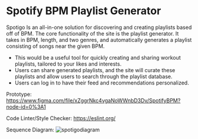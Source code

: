 # Spotify BPM Playlist Generator

Spotigo Is an all-in-one solution for discovering and creating playlists based off of BPM.
The core functionality of the site is the playlist generator. It takes in BPM, length, and two genres, and automatically
generates a playlist consisting of songs near the given BPM. 
- This would be a useful tool for quickly creating and sharing workout playlists, tailored to your likes and interests.
- Users can share generated playlists, and the site will curate these playlists and allow users to search through the playlist database.
- Users can log in to have their feed and recommendations personalized.

Prototype:
https://www.figma.com/file/xZggrNkc4vgaNoWWnbD3Dv/SpotifyBPM?node-id=0%3A1

Code Linter/Style Checker:
https://eslint.org/

Sequence Diagram:
![spotigodiagram](https://user-images.githubusercontent.com/55904876/204933152-8070c960-7d89-44e9-927f-c39e282cb3f0.png)

